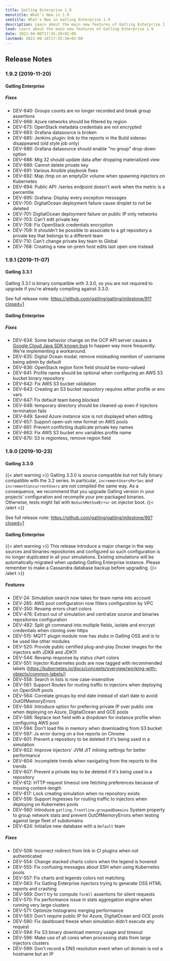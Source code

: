 ```yaml
---
title: Gatling Enterprise 1.9
menutitle: What's New in 1.9
seotitle: What's New in Gatling Enterprise 1.9
description: Learn about the main new features of Gatling Enterprise 1.9
lead: Learn about the main new features of Gatling Enterprise 1.9
date: 2021-04-06T17:55:28+02:00
lastmod: 2021-08-16T17:55:36+02:00
---
```


## Release Notes

### 1.9.2 (2019-11-20)

#### Gatling Enterprise

##### Fixes

* DEV-640: Groups counts are no longer recorded and break group assertions
* DEV-668: Azure networks should be filtered by region
* DEV-673: OpenStack metadata credentials are not encrypted
* DEV-683: Grafana datasource is broken
* DEV-685: Jenkins plugin: link to the reports in the Build sidenav disappeared (old style job only)
* DEV-686: Grafana datasource should enable "no group" drop-down option
* DEV-688: Mig 32 should update data after dropping materialized view
* DEV-689: Cannot delete private key
* DEV-691: Various Ansible playbook fixes
* DEV-692: Map /tmp on an emptyDir volume when spawning injectors on Kubernetes
* DEV-694: Public API: /series endpoint doesn't work when the metric is a percentile
* DEV-695: Grafana: Display every exception messages
* DEV-700: DigitalOcean deployment failure cause droplet to not be deleted
* DEV-701: DigitalOcean deployment failure on public IP only networks
* DEV-703: Can't edit private key
* DEV-708: Fix OpenStack credentials encryption
* DEV-709: It shouldn't be possible to associate to a git repository a private key that belongs to a different team
* DEV-710: Can't change private key team to Global
* DEV-768: Creating a new on-prem host edits last open one instead

### 1.9.1 (2019-11-07)

#### Gatling 3.3.1

Gatling 3.3.1 is binary compatible with 3.3.0, so you are not required to upgrade if you're already compiling against 3.3.0.

See full release note: https://github.com/gatling/gatling/milestone/91?closed=1

#### Gatling Enterprise

##### Fixes

* DEV-634: Some behavior change on the GCP API server causes a [Google Cloud Java SDK known bug](https://github.com/googleapis/google-api-java-client/issues/1060) to happen way more frequently. We're implementing a workaround.
* DEV-635: Digital Ocean modal: remove misleading mention of username being admin by default
* DEV-636: OpenStack region form field should be mono-valued
* DEV-641: Profile name should be optional when configuring an AWS S3 bucket binary repository
* DEV-642: Fix AWS S3 bucket validation
* DEV-643: Creating an S3 bucket repository requires either profile or env vars
* DEV-647: Fix default team being blocked
* DEV-648: temporary directory should be cleaned up even if injectors termination fails
* DEV-649: Saved Azure instance size is not displayed when editing
* DEV-657: Support open-ssh new format on AWS pools
* DEV-661: Prevent conflicting duplicate private key names
* DEV-663: Fix AWS S3 bucket env variables profile name
* DEV-670: S3 is regionless, remove region field

### 1.9.0 (2019-10-23)

#### Gatling 3.3.0

{{< alert warning >}}
Gatling 3.3.0 is source compatible but not fully binary compatible with the 3.2 series.
In particular, `incrementUsersPerSec` and `incrementConcurrentUsers` are not compiled the same way.
As a consequence, we recommend that you upgrade Gatling version in your projects' configuration and
recompile your pre-packaged binaries. Otherwise, tests might fail with `NoSuchMethodError` on injector boot.
{{< /alert >}}

See full release note: https://github.com/gatling/gatling/milestone/90?closed=1

#### Gatling Enterprise

{{< alert warning >}}
This release introduce a major change in the way sources and binaries repositories and configured so such configuration is no longer duplicated in all your simulations.
Existing simulations will be automatically migrated when updating Gatling Enterprise instance.
Please remember to make a Cassandra database backup before upgrading.
{{< /alert >}}

##### Features

* DEV-24: Simulation search now takes for team name into account
* DEV-285: AWS pool configuration now filters configuration by VPC
* DEV-350: Revamp errors chart colors
* DEV-476: Extract out of simulation and centralize source and binaries repositories configuration
* DEV-482: Split git command into multiple fields, isolate and encrypt credentials when cloning over https
* DEV-515: MQTT plugin module now has stubs in Gatling OSS and is to be used like other modules
* DEV-520: Provide public certified plug-and-play Docker images for the injectors with JDK8 and JDK11
* DEV-544: Revamp response by status chart colors
* DEV-551: Injector Kubernetes pods are now tagged with recommended labels (https://kubernetes.io/docs/concepts/overview/working-with-objects/common-labels/)
* DEV-558: Search in lists is now case-insensitive
* DEV-561: Support Routes for routing traffic to injectors when deploying on OpenShift pools
* DEV-564: Correlate groups by end date instead of start date to avoid OutOfMemoryErrors
* DEV-584: Introduce option for preferring private IP over public one when deploying on Azure, DigitalOcean and GCE pools
* DEV-588: Replace text field with a dropdown for instance profile when configuring AWS pool
* DEV-594: Don't load file in memory when downloading from S3 bucket
* DEV-597: Js error during on a live reports on Chrome
* DEV-601: Prevent a repository to be deleted if it's being used in a simulation
* DEV-602: Improve injectors' JVM JIT inlining settings for better performance
* DEV-604: Incomplete trends when navigating from the reports to the trends
* DEV-607: Prevent a private key to be deleted if it's being used in a repository
* DEV-612: HTTP request timeout one fetching preferences because of missing content-length
* DEV-617: Lock creating simulation when no repository exists
* DEV-556: Support Ingresses for routing traffic to injectors when deploying on Kubernetes pools
* DEV-560: Introduce `gatling.frontline.groupedDomains` System property to group network stats and prevent OutOfMemoryErrors when testing against large fleet of subdomains
* DEV-624: Initialize new database with a `Default` team

##### Fixes

* DEV-508: Incorrect redirect from link in CI plugins when not authenticated
* DEV-554: Change stacked charts colors when the legend is hovered
* DEV-555: Fix confusing messages about SSH when using Kubernetes pools
* DEV-557: Fix charts and legends colors not matching
* DEV-563: Fix Gatling Enterprise injectors trying to generate OSS HTML reports and crashing
* DEV-569: Don't try to compute `forAll` assertions for silent requests
* DEV-570: Fix performance issue in stats aggregation engine when running very large clusters
* DEV-571: Optimize histograms merging performance
* DEV-583: Don't require public IP for Azure, DigitalOcean and GCE pools
* DEV-590: Fix dashboard freeze when simulation didn't execute any request
* DEV-594: Fix S3 binary download memory usage and timeout
* DEV-596: Make use of all cores when processing stats from large injectors clusters
* DEV-599: Don't record a DNS resolution event when url domain is not a hostname but an IP
